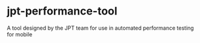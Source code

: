 # jpt-performance-tool
A tool designed by the JPT team for use in automated performance testing for mobile
